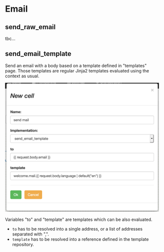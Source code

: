 # Email

## send_raw_email
tbc...

## send_email_template
Send an email with a body based on a template defined in "templates" page.
Those templates are regular Jinja2 templates evaluated using the context as usual.

![send email template](./images/send_email_template.png "send email template")

Variables "to" and "template" are templates which can be also evaluated.

- `to` has to be resolved into a single address, or a list of addresses separated with ",".
- `template` has to be resolved into a reference defined in the template repository.
